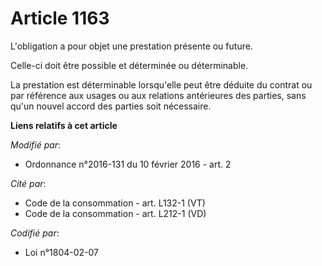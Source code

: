 # Article 1163

L'obligation a pour objet une prestation présente ou future. 

Celle-ci doit être possible et déterminée ou déterminable. 

La prestation est déterminable lorsqu'elle peut être déduite du contrat ou par référence aux usages ou aux relations
antérieures des parties, sans qu'un nouvel accord des parties soit nécessaire.

**Liens relatifs à cet article**

_Modifié par_:

  - Ordonnance n°2016-131 du 10 février 2016 - art. 2

_Cité par_:

  - Code de la consommation - art. L132-1 (VT)
  - Code de la consommation - art. L212-1 (VD)

_Codifié par_:

  - Loi n°1804-02-07
